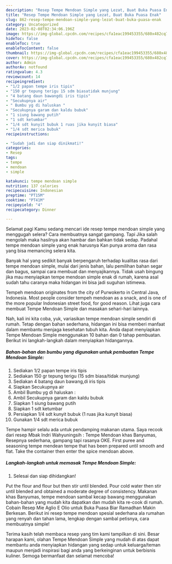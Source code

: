 ```yaml
---
description: "Resep Tempe Mendoan Simple yang Lezat, Buat Buka Puasa Enak"
title: "Resep Tempe Mendoan Simple yang Lezat, Buat Buka Puasa Enak"
slug: 862-resep-tempe-mendoan-simple-yang-lezat-buat-buka-puasa-enak
category: Uncategorized
date: 2023-02-08T02:34:06.196Z
image: https://img-global.cpcdn.com/recipes/cfa1eac199453355/680x482cq70/tempe-mendoan-simple-foto-resep-utama.jpg
hideToc: false
enableToc: true
enableTocContent: false
thumbnail: https://img-global.cpcdn.com/recipes/cfa1eac199453355/680x482cq70/tempe-mendoan-simple-foto-resep-utama.jpg
cover: https://img-global.cpcdn.com/recipes/cfa1eac199453355/680x482cq70/tempe-mendoan-simple-foto-resep-utama.jpg
author: Admin
authorAv: notfound
ratingvalue: 4.3
reviewcount: 14
recipeingredient:
- "1/2 papan tempe iris tipis"
- "150 gr tepung terigu 15 sdm biasatidak munjung"
- "4 batang daun bawangdi iris tipis"
- "Secukupnya air"
- " Bumbu yg di haluskan "
- "Secukupnya garam dan kaldu bubuk"
- "1 siung bawang putih"
- "1 sdt ketumbar"
- "1/4 sdt kunyit bubuk 1 ruas jika kunyit biasa"
- "1/4 sdt merica bubuk"
recipeinstructions:

- "Sudah jadi dan siap dinikmati!"
categories:
- Resep
tags:
- tempe
- mendoan
- simple

katakunci: tempe mendoan simple 
nutrition: 137 calories
recipecuisine: Indonesian
preptime: "PT15M"
cooktime: "PT41M"
recipeyield: "4"
recipecategory: Dinner

---
```



Selamat pagi Kamu sedang mencari ide resep tempe mendoan simple yang menggugah selera? Cara membuatnya sangat gampang. Tapi Jika salah mengolah maka hasilnya akan hambar dan bahkan tidak sedap. Padahal tempe mendoan simple yang enak harusnya Kan punya aroma dan rasa yang bisa memancing selera kita.


Banyak hal yang sedikit banyak berpengaruh terhadap kualitas rasa dari tempe mendoan simple, mulai dari jenis bahan, lalu pemilihan bahan segar dan bagus, sampai cara membuat dan menyajikannya. Tidak usah bingung jika mau menyiapkan tempe mendoan simple enak di rumah, karena asal sudah tahu caranya maka hidangan ini bisa jadi suguhan istimewa.

Tempeh mendoan originates from the city of Purwokerto in Central Java, Indonesia. Most people consider tempeh mendoan as a snack, and is one of the more popular Indonesian street food, for good reason. Lihat juga cara membuat Tempe Mendoan Simple dan masakan sehari-hari lainnya.


Nah, kali ini kita coba, yuk, variasikan tempe mendoan simple sendiri di rumah. Tetap dengan bahan sederhana, hidangan ini bisa memberi manfaat dalam membantu menjaga kesehatan tubuh kita. Anda dapat menyiapkan Tempe Mendoan Simple menggunakan 10 bahan dan 0 tahap pembuatan. Berikut ini langkah-langkah dalam menyiapkan hidangannya.

<!--inarticleads1-->

##### Bahan-bahan dan bumbu yang digunakan untuk pembuatan Tempe Mendoan Simple:

1. Sediakan 1/2 papan tempe iris tipis
1. Sediakan 150 gr tepung terigu (15 sdm biasa/tidak munjung)
1. Sediakan 4 batang daun bawang,di iris tipis
1. Siapkan Secukupnya air
1. Ambil  Bumbu yg di haluskan :
1. Ambil Secukupnya garam dan kaldu bubuk
1. Siapkan 1 siung bawang putih
1. Siapkan 1 sdt ketumbar
1. Persiapkan 1/4 sdt kunyit bubuk (1 ruas jika kunyit biasa)
1. Gunakan 1/4 sdt merica bubuk


Tempe hampir selalu ada untuk pendamping makanan utama. Saya recook dari resep Mbak Indri Wahyuningsih : Tempe Mendoan khas Banyumas, Resepnya sederhana, gampang tapi rasanya OKE. First puree and seasoning tempe mendean tempe that has been prepared until smooth and flat. Take the container then enter the spice mendoan above. 

<!--inarticleads2-->

##### Langkah-langkah untuk memasak Tempe Mendoan Simple:


1. Selesai dan siap dihidangkan!

Put the flour and flour but then stir until blended. Pour cold water then stir until blended and obtained a moderate degree of consistency. Makanan khas Banyumas, tempe mendoan sambal kecap bawang menggunakan bahan-bahan yang mudah kita dapatkan dan mudah kita re-cook di rumah. Cobain Resep Mie Aglio E Olio untuk Buka Puasa Biar Ramadhan Makin Berkesan. Berikut ini resep tempe mendoan spesial sederhana ala rumahan yang renyah dan tahan lama, lengkap dengan sambal petisnya, cara membuatnya simple! 

Terima kasih telah membaca resep yang tim kami tampilkan di sini. Besar harapan kami, olahan Tempe Mendoan Simple yang mudah di atas dapat membantu anda menyiapkan hidangan yang sedap untuk keluarga/teman maupun menjadi inspirasi bagi anda yang berkeinginan untuk berbisnis kuliner. Semoga bermanfaat dan selamat mencoba!
